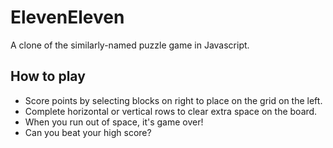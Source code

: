# ElevenEleven
A clone of the similarly-named puzzle game in Javascript.

## How to play
* Score points by selecting blocks on right to place on the grid on the left.
* Complete horizontal or vertical rows to clear extra space on the board.
* When you run out of space, it's game over!
* Can you beat your high score?
